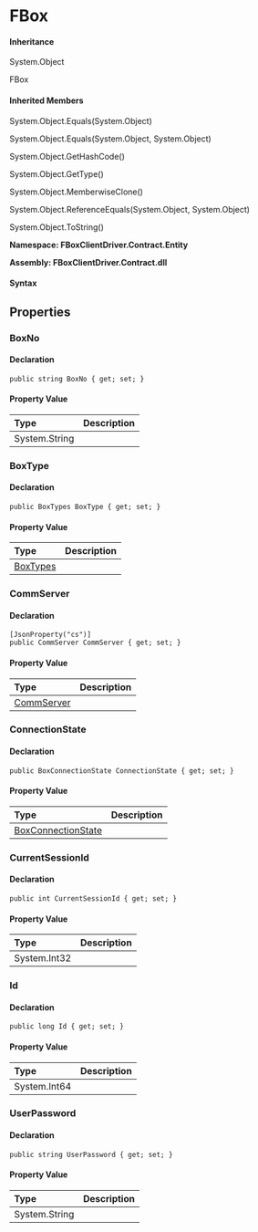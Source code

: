 # FBox

#### Inheritance

System.Object

FBox

#### Inherited Members

System.Object.Equals\(System.Object\)

System.Object.Equals\(System.Object, System.Object\)

System.Object.GetHashCode\(\)

System.Object.GetType\(\)

System.Object.MemberwiseClone\(\)

System.Object.ReferenceEquals\(System.Object, System.Object\)

System.Object.ToString\(\)

**Namespace: FBoxClientDriver.Contract.Entity**

**Assembly: FBoxClientDriver.Contract.dll**

#### Syntax <a id="FBoxClientDriver_Contract_Entity_FBox_syntax"></a>

## Properties <a id="properties"></a>

### BoxNo <a id="FBoxClientDriver_Contract_Entity_FBox_BoxNo"></a>

#### Declaration

```text
public string BoxNo { get; set; }
```

#### Property Value

| Type | Description |
| :--- | :--- |
| System.String |  |

### BoxType <a id="FBoxClientDriver_Contract_Entity_FBox_BoxType"></a>

#### Declaration

```text
public BoxTypes BoxType { get; set; }
```

#### Property Value

| Type | Description |
| :--- | :--- |
| [BoxTypes](https://docs.flexem.net/fbox/zh-cn/sdk/FBoxClientDriver.Contract.BoxTypes.html) |  |

### CommServer <a id="FBoxClientDriver_Contract_Entity_FBox_CommServer"></a>

#### Declaration

```text
[JsonProperty("cs")]
public CommServer CommServer { get; set; }
```

#### Property Value

| Type | Description |
| :--- | :--- |
| [CommServer](https://docs.flexem.net/fbox/zh-cn/sdk/FBoxClientDriver.Contract.Entity.CommServer.html) |  |

### ConnectionState <a id="FBoxClientDriver_Contract_Entity_FBox_ConnectionState"></a>

#### Declaration

```text
public BoxConnectionState ConnectionState { get; set; }
```

#### Property Value

| Type | Description |
| :--- | :--- |
| [BoxConnectionState](https://docs.flexem.net/fbox/zh-cn/sdk/FBoxClientDriver.Contract.BoxConnectionState.html) |  |

### CurrentSessionId <a id="FBoxClientDriver_Contract_Entity_FBox_CurrentSessionId"></a>

#### Declaration

```text
public int CurrentSessionId { get; set; }
```

#### Property Value

| Type | Description |
| :--- | :--- |
| System.Int32 |  |

### Id <a id="FBoxClientDriver_Contract_Entity_FBox_Id"></a>

#### Declaration

```text
public long Id { get; set; }
```

#### Property Value

| Type | Description |
| :--- | :--- |
| System.Int64 |  |

### UserPassword <a id="FBoxClientDriver_Contract_Entity_FBox_UserPassword"></a>

#### Declaration

```text
public string UserPassword { get; set; }
```

#### Property Value

| Type | Description |
| :--- | :--- |
| System.String |  |

